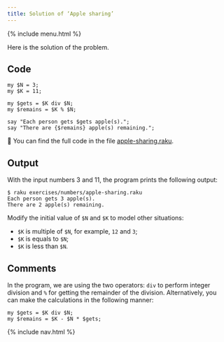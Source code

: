 ```yaml
---
title: Solution of ‘Apple sharing’
---
```


{% include menu.html %}

Here is the solution of the problem.

## Code

    my $N = 3;
    my $K = 11;

    my $gets = $K div $N;
    my $remains = $K % $N;

    say "Each person gets $gets apple(s).";
    say "There are {$remains} apple(s) remaining.";

🦋 You can find the full code in the file [apple-sharing.raku](https://github.com/ash/raku-course/blob/master/exercises/numbers/apple-sharing.raku).

## Output

With the input numbers 3 and 11, the program prints the following output:

    $ raku exercises/numbers/apple-sharing.raku
    Each person gets 3 apple(s).
    There are 2 apple(s) remaining.

Modify the initial value of `$N` and `$K` to model other situations:

* `$K` is multiple of `$N`, for example, `12` and `3`;
* `$K` is equals to `$N`;
* `$K` is less than `$N`.

## Comments

In the program, we are using the two operators: `div` to perform integer division and `%` for getting the remainder of the division. Alternatively, you can make the calculations in the following manner:

    my $gets = $K div $N;
    my $remains = $K - $N * $gets;

{% include nav.html %}

